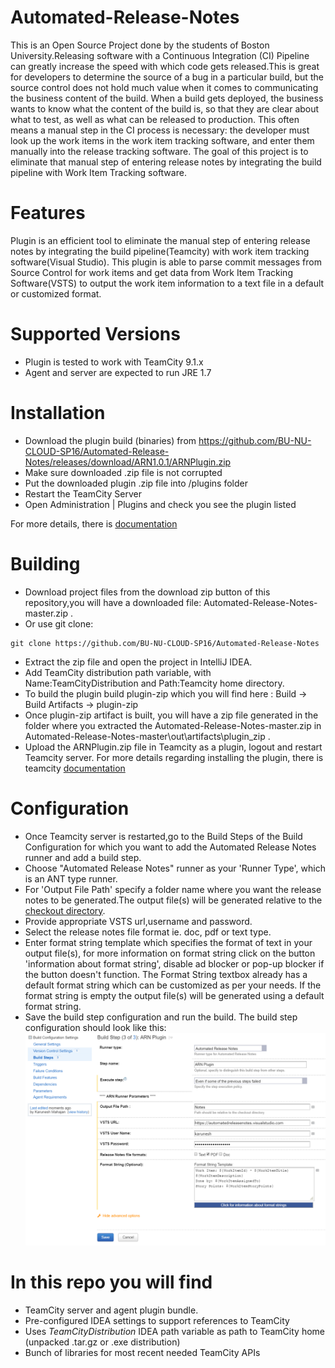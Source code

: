 # Automated-Release-Notes 
This is an Open Source Project done by the students of Boston University.Releasing software with a Continuous Integration (CI) Pipeline can greatly increase the speed with which code gets released.This is great for developers to determine the source of a bug in a particular build, but the source control does not hold much value when it comes to communicating the business content of the build. When a build gets deployed, the business wants to know what the content of the build is, so that they are clear about what to test, as well as what can be released to production. This often means a manual step in the CI process is necessary: the developer must look up the work items in the work item tracking software, and enter them manually into the release tracking software. The goal of this project is to eliminate that manual step of entering release notes by integrating the build pipeline with Work Item Tracking software. 

# Features 
Plugin is an efficient tool to eliminate the manual step of entering release notes by integrating the build pipeline(Teamcity) with work item tracking software(Visual Studio). This plugin is able to parse commit messages from Source Control for work items and get data from Work Item Tracking Software(VSTS) to output the work item information to a text file in a default or customized format.

# Supported Versions

* Plugin is tested to work with TeamCity 9.1.x 
* Agent and server are expected to run JRE 1.7

# Installation
* Download the plugin build (binaries) from https://github.com/BU-NU-CLOUD-SP16/Automated-Release-Notes/releases/download/ARN1.0.1/ARNPlugin.zip
* Make sure downloaded .zip file is not corrupted
* Put the downloaded plugin .zip file into <TeamCity Data Directory>/plugins folder
* Restart the TeamCity Server
* Open Administration | Plugins and check you see the plugin listed

For more details, there is [documentation](http://confluence.jetbrains.net/display/TCD7/Installing+Additional+Plugins)

# Building
 * Download project files from the download zip button of this repository,you will have a downloaded file: Automated-Release-Notes-master.zip . 
 * Or use git clone: 
```console
git clone https://github.com/BU-NU-CLOUD-SP16/Automated-Release-Notes
```
 * Extract the zip file and open the project in IntelliJ IDEA.
 * Add TeamCity distribution path variable, with Name:TeamCityDistribution and Path:Teamcity home directory.
 * To build the plugin build plugin-zip which you will find here : Build -> Build Artifacts -> plugin-zip
 * Once plugin-zip artifact is built, you will have a zip file generated in the folder where you extracted the Automated-Release-Notes-master.zip  in Automated-Release-Notes-master\out\artifacts\plugin_zip .
 * Upload the ARNPlugin.zip file in Teamcity as a plugin, logout and restart Teamcity server. For more details regarding installing the plugin, there is teamcity [documentation](http://confluence.jetbrains.net/display/TCD7/Installing+Additional+Plugins)
 
# Configuration
 * Once Teamcity server is restarted,go to the Build Steps of the Build Configuration for which you want to add the Automated Release Notes runner and add a build step.
 * Choose "Automated Release Notes" runner as your 'Runner Type', which is an ANT type runner.  
 * For 'Output File Path' specify a folder name where you want the release notes to be generated.The output file(s) will be generated relative to the [checkout directory](https://confluence.jetbrains.com/display/TCD9/Build+Checkout+Directory).
 * Provide appropriate VSTS url,username and password.
 * Select the release notes file format ie. doc, pdf or text type. 
 * Enter format string template which specifies the format of text in your output file(s), for more information on format string click on the button 'information about format string', disable ad blocker or pop-up blocker if the button doesn't function. The Format String textbox already has a default format string which can be customized as per your needs. If the format string is empty the output file(s) will be generated using a default format string.
 * Save the build step configuration and run the build.
  The build step configuration should look like this:
 ![Build step Configuration](https://github.com/BU-NU-CLOUD-SP16/Automated-Release-Notes/blob/master/docs/BuildSteppng.png)

# In this repo you will find 
* TeamCity server and agent plugin bundle.
* Pre-configured IDEA settings to support references to TeamCity
* Uses $TeamCityDistribution$ IDEA path variable as path to TeamCity home (unpacked .tar.gz or .exe distribution)
* Bunch of libraries for most recent needed TeamCity APIs

